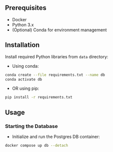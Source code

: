 ## Prerequisites
- Docker
- Python 3.x
- (Optional) Conda for environment management

## Installation

Install required Python libraries from `data` directory:
   
- Using conda:
```bash
conda create --file requirements.txt --name db
conda activate db
```

- OR using pip:
```bash
pip install -r requirements.txt
```

## Usage

### Starting the Database
- Initialize and run the Postgres DB container:
```bash
docker compose up db --detach
```

<!-- ADD TEST FILES AND DETAILS -->